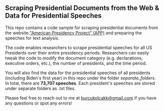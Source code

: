 ## Scraping Presidential Documents from the Web & Data for Presidential Speeches 

This repo contains a code sample for scraping presidential documents from the website ["American Presidency Project" (APP)](https://www.presidency.ucsb.edu/) and preparing the speeches for text analysis. 

The code enables researchers to scrape presidential speeches for all US Presidents over their entire presidency periods. Researchers can easily tweak the code to modify the document category (e.g. declarations, executive orders, etc.), the number of presidents, and the time period.

You will also find the data for the presidential speeches of all presidents (including Biden's first year) in this repo under the folder <i>separate_folders</i>. In total, there are **73,707 speeches**. Each president's speeches are stored under separate folders as .txt files.

Please feel free to reach out to me at <a href = "mailto: burcukolcakk@gmail.com">burcukolcakk@gmail.com </a> if you have any questions or spot any errors!


